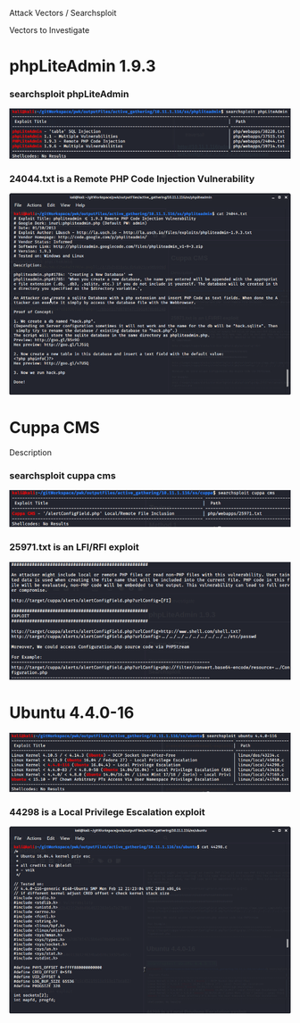 Attack Vectors / Searchsploit

Vectors to Investigate

# phpLiteAdmin 1.9.3
### searchsploit phpLiteAdmin
![39c0ad0107073dd5c58cd25e4a13782e.png](../../../_resources/472bd5818a5c4b9a921ce96b909dea77.png)

### 24044.txt is a Remote PHP Code Injection Vulnerability
![b2e7db1b3c1b63c32322b017da29ed9b.png](../../../_resources/ad2b423f2b0b4964922383e5a7e27b01.png)

# Cuppa CMS
Description
### searchsploit cuppa cms
![80f75c7357525f6bc06347c019367aa9.png](../../../_resources/bbad1a7d878f47c5b6a078b88248fe70.png)

### 25971.txt is an LFI/RFI exploit
![c3074670b72f8cd03accf7b1fbd34203.png](../../../_resources/9ada40113b124634bab028c19325a02c.png)


# Ubuntu 4.4.0-16
![3f3e90fa5c703ec64840961c9c7ba944.png](../../../_resources/1e70ec147e6c4521991ba918e17bea03.png)

### 44298 is a Local Privilege Escalation exploit
![ed66b2607cdba0e8ed46de990f04ac58.png](../../../_resources/0e2faeca64914ef98e991b71e87349f4.png)



